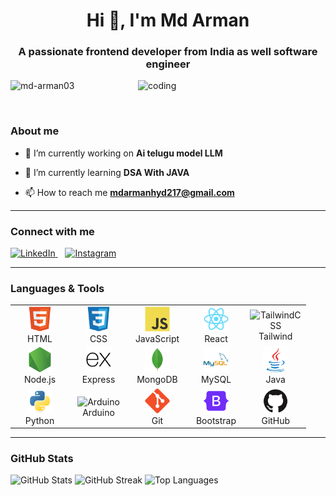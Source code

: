 <h1 align="center">Hi 👋, I'm Md Arman</h1>
<h3 align="center">A passionate frontend developer from India as well software engineer</h3>
<img align="right" alt="coding" src="https://i.pinimg.com/originals/91/6b/1c/916b1c0b9788ad87b9ccdfc71bbdadf3.gif" width="300">

<p align="left"> <img src="https://komarev.com/ghpvc/?username=md-arman03&label=Profile%20views&color=0e75b6&style=flat" alt="md-arman03" /> </p>

<p align="left"> <a href="https://twitter.com/" target="blank"><img src="https://img.shields.io/twitter/follow/?logo=twitter&style=for-the-badge" alt="" /></a> </p>

###  About me

- 🔭 I’m currently working on **Ai telugu model LLM**

- 🌱 I’m currently learning **DSA With JAVA**

- 📫 How to reach me **mdarmanhyd217@gmail.com**
---

###  Connect with me

<p align="left">
  <a href="https://linkedin.com/in/md arman" target="blank">
    <img src="https://raw.githubusercontent.com/rahuldkjain/github-profile-readme-generator/master/src/images/icons/Social/linked-in-alt.svg" alt="LinkedIn" width="30" />
  </a>&nbsp;&nbsp;
  <a href="https://instagram.com/sigma_dosase" target="blank">
    <img src="https://raw.githubusercontent.com/rahuldkjain/github-profile-readme-generator/master/src/images/icons/Social/instagram.svg" alt="Instagram" width="30" />
  </a>
</p>

---

### Languages & Tools


<table align="center"> <tr> <td align="center" width="80"> <img src="https://raw.githubusercontent.com/devicons/devicon/master/icons/html5/html5-original.svg" width="40" height="40" alt="HTML5"/><br/>HTML </td> <td align="center" width="80"> <img src="https://raw.githubusercontent.com/devicons/devicon/master/icons/css3/css3-original.svg" width="40" height="40" alt="CSS3"/><br/>CSS </td> <td align="center" width="80"> <img src="https://raw.githubusercontent.com/devicons/devicon/master/icons/javascript/javascript-original.svg" width="40" height="40" alt="JavaScript"/><br/>JavaScript </td> <td align="center" width="80"> <img src="https://raw.githubusercontent.com/devicons/devicon/master/icons/react/react-original.svg" width="40" height="40" alt="React"/><br/>React </td> <td align="center" width="80"> <img src="https://www.vectorlogo.zone/logos/tailwindcss/tailwindcss-icon.svg" width="40" height="40" alt="TailwindCSS"/><br/>Tailwind </td> </tr> <tr> <td align="center" width="80"> <img src="https://raw.githubusercontent.com/devicons/devicon/master/icons/nodejs/nodejs-original.svg" width="40" height="40" alt="Node.js"/><br/>Node.js </td> <td align="center" width="80"> <img src="https://raw.githubusercontent.com/devicons/devicon/master/icons/express/express-original.svg" width="40" height="40" alt="Express"/><br/>Express </td> <td align="center" width="80"> <img src="https://raw.githubusercontent.com/devicons/devicon/master/icons/mongodb/mongodb-original.svg" width="40" height="40" alt="MongoDB"/><br/>MongoDB </td> <td align="center" width="80"> <img src="https://raw.githubusercontent.com/devicons/devicon/master/icons/mysql/mysql-original-wordmark.svg" width="40" height="40" alt="MySQL"/><br/>MySQL </td> <td align="center" width="80"> <img src="https://raw.githubusercontent.com/devicons/devicon/master/icons/java/java-original.svg" width="40" height="40" alt="Java"/><br/>Java </td> </tr> <tr> <td align="center" width="80"> <img src="https://raw.githubusercontent.com/devicons/devicon/master/icons/python/python-original.svg" width="40" height="40" alt="Python"/><br/>Python </td> <td align="center" width="80"> <img src="https://cdn.worldvectorlogo.com/logos/arduino-1.svg" width="40" height="40" alt="Arduino"/><br/>Arduino </td> <td align="center" width="80"> <img src="https://raw.githubusercontent.com/devicons/devicon/master/icons/git/git-original.svg" width="40" height="40" alt="Git"/><br/>Git </td> <td align="center" width="80"> <img src="https://raw.githubusercontent.com/devicons/devicon/master/icons/bootstrap/bootstrap-plain.svg" width="40" height="40" alt="Bootstrap"/><br/>Bootstrap </td> <td align="center" width="80"> <img src="https://raw.githubusercontent.com/devicons/devicon/master/icons/github/github-original.svg" width="40" height="40" alt="GitHub"/><br/>GitHub </td> </tr> </table>


---

###  GitHub Stats

<p >
  <img src="https://github-readme-stats.vercel.app/api?username=md-arman03&show_icons=true&theme=default" alt="GitHub Stats" />

  <img src="https://github-readme-streak-stats.herokuapp.com/?user=md-arman03&theme=default" alt="GitHub Streak" />
  


  <img src="https://github-readme-stats.vercel.app/api/top-langs?username=md-arman03&show_icons=true&layout=compact" alt="Top Languages" />

</p>



